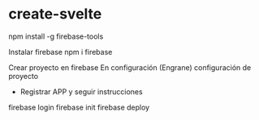 # create-svelte

npm install -g firebase-tools

Instalar firebase 
npm i firebase

Crear proyecto en firebase
En configuración (Engrane) configuración de proyecto
- Registrar APP y seguir instrucciones 

firebase login
firebase init
firebase deploy


